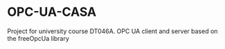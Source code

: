 # OPC-UA-CASA
Project for university course DT046A. OPC UA client and server based on the freeOpcUa library

